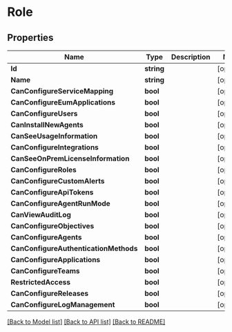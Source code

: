 # Role

## Properties

Name | Type | Description | Notes
------------ | ------------- | ------------- | -------------
**Id** | **string** |  | [optional] 
**Name** | **string** |  | [optional] 
**CanConfigureServiceMapping** | **bool** |  | [optional] 
**CanConfigureEumApplications** | **bool** |  | [optional] 
**CanConfigureUsers** | **bool** |  | [optional] 
**CanInstallNewAgents** | **bool** |  | [optional] 
**CanSeeUsageInformation** | **bool** |  | [optional] 
**CanConfigureIntegrations** | **bool** |  | [optional] 
**CanSeeOnPremLicenseInformation** | **bool** |  | [optional] 
**CanConfigureRoles** | **bool** |  | [optional] 
**CanConfigureCustomAlerts** | **bool** |  | [optional] 
**CanConfigureApiTokens** | **bool** |  | [optional] 
**CanConfigureAgentRunMode** | **bool** |  | [optional] 
**CanViewAuditLog** | **bool** |  | [optional] 
**CanConfigureObjectives** | **bool** |  | [optional] 
**CanConfigureAgents** | **bool** |  | [optional] 
**CanConfigureAuthenticationMethods** | **bool** |  | [optional] 
**CanConfigureApplications** | **bool** |  | [optional] 
**CanConfigureTeams** | **bool** |  | [optional] 
**RestrictedAccess** | **bool** |  | [optional] 
**CanConfigureReleases** | **bool** |  | [optional] 
**CanConfigureLogManagement** | **bool** |  | [optional] 

[[Back to Model list]](../README.md#documentation-for-models) [[Back to API list]](../README.md#documentation-for-api-endpoints) [[Back to README]](../README.md)


